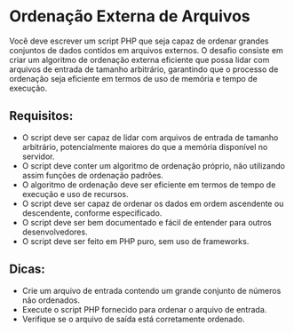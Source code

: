 # Ordenação Externa de Arquivos

Você deve escrever um script PHP que seja capaz de ordenar grandes conjuntos de dados contidos em arquivos externos. O desafio consiste em criar um algoritmo de ordenação externa eficiente que possa lidar com arquivos de entrada de tamanho arbitrário, garantindo que o processo de ordenação seja eficiente em termos de uso de memória e tempo de execução.

## Requisitos:

- O script deve ser capaz de lidar com arquivos de entrada de tamanho arbitrário, potencialmente maiores do que a memória disponível no servidor.
- O script deve conter um algoritmo de ordenação próprio, não utilizando assim funções de ordenação padrões.
- O algoritmo de ordenação deve ser eficiente em termos de tempo de execução e uso de recursos.
- O script deve ser capaz de ordenar os dados em ordem ascendente ou descendente, conforme especificado.
- O script deve ser bem documentado e fácil de entender para outros desenvolvedores.
- O script deve ser feito em PHP puro, sem uso de frameworks.

## Dicas:

- Crie um arquivo de entrada contendo um grande conjunto de números não ordenados.
- Execute o script PHP fornecido para ordenar o arquivo de entrada.
- Verifique se o arquivo de saída está corretamente ordenado.
